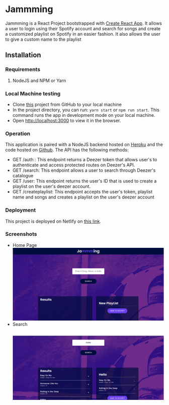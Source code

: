 # Jammming

Jammming is a React Project bootstrapped with [Create React App](https://github.com/facebook/create-react-app). It allows a user to login using their Spotify account and search for songs and create a customized playlist on Spotify in an easier fashion. It also allows the user to give a custom name to the playlist

## Installation

### Requirements

1.  NodeJS and NPM or Yarn

### Local Machine testing

- Clone [this](https://github.com/vsifiwe/jammming) project from GitHub to your local machine
- In the project directory, you can run: `yarn start` or `npm run start`. This command runs the app in development mode on your local machine.
- Open [http://localhost:3000](http://localhost:3000) to view it in the browser.

### Operation

This application is paired with a NodeJS backend hosted on [Heroku](https://jammming-deezer.herokuapp.com/) and the code hosted on [Github](https://github.com/vsifiwe/jammming-deezer).
The API has the following methods:

- GET /auth : This endpoint returns a Deezer token that allows user's to authenticate and access protected routes on Deezer's API.
- GET /search: This endpoint allows a user to search through Deezer's catalogue
- GET /user: This endpoint returns the user's ID that is used to create a playlist on the user's deezer account.
- GET /createplaylist: This endpoint accepts the user's token, playlist name and songs and creates a playlist on the user's deezer account

### Deployment

This project is deployed on Netlify on [this link](https://silly-perlman-b4de38.netlify.app/).

### Screenshots

- Home Page
  ![Home Page](https://raw.githubusercontent.com/vsifiwe/jammming/main/screenshot/1.png)
- Search
  ![Search](https://raw.githubusercontent.com/vsifiwe/jammming/main/screenshot/search.png)
